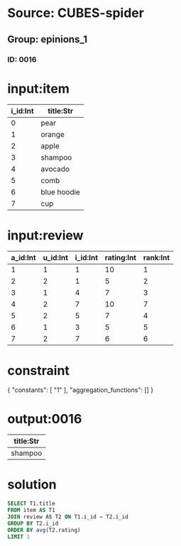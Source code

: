 # Source: CUBES-spider
## Group: epinions_1
### ID: 0016

# input:item

| i_id:Int | title:Str |
|---|---|
| 0 | pear |
| 1 | orange |
| 2 | apple |
| 3 | shampoo |
| 4 | avocado |
| 5 | comb |
| 6 | blue hoodie |
| 7 | cup |

# input:review

| a_id:Int | u_id:Int | i_id:Int | rating:Int | rank:Int |
|---|---|---|---|---|
| 1 | 1 | 1 | 10 | 1 |
| 2 | 2 | 1 | 5 | 2 |
| 3 | 1 | 4 | 7 | 3 |
| 4 | 2 | 7 | 10 | 7 |
| 5 | 2 | 5 | 7 | 4 |
| 6 | 1 | 3 | 5 | 5 |
| 7 | 2 | 7 | 6 | 6 |

# constraint

{
  "constants": [
    "1"
  ],
  "aggregation_functions": []
}

# output:0016

| title:Str |
|---|
| shampoo |

# solution

```sql
SELECT T1.title
FROM item AS T1
JOIN review AS T2 ON T1.i_id = T2.i_id
GROUP BY T2.i_id
ORDER BY avg(T2.rating)
LIMIT 1
```
